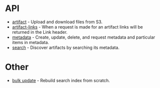 API
===

* [artifact](api/artifact.md) - Upload and download files from S3.
* [artifact-links](api/artifact-links.md) - When a request is made for an artifact links will be returned in the Link header.
* [metadata](api/metadata.md) - Create, update, delete, and request metadata and particular items in metadata.
* [search](api/search.md) - Discover artifacts by searching its metadata.

Other
=====

* [bulk update](bulk-update.md) - Rebuild search index from scratch.
